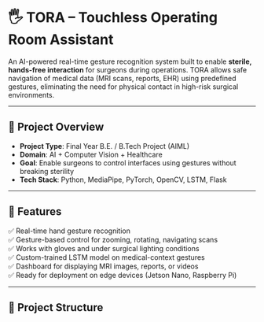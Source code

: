 # 🖐️ TORA – Touchless Operating Room Assistant

An AI-powered real-time gesture recognition system built to enable **sterile, hands-free interaction** for surgeons during operations. TORA allows safe navigation of medical data (MRI scans, reports, EHR) using predefined gestures, eliminating the need for physical contact in high-risk surgical environments.

---

## 🧠 Project Overview

- **Project Type**: Final Year B.E. / B.Tech Project (AIML)
- **Domain**: AI + Computer Vision + Healthcare
- **Goal**: Enable surgeons to control interfaces using gestures without breaking sterility
- **Tech Stack**: Python, MediaPipe, PyTorch, OpenCV, LSTM, Flask

---

## 🚀 Features

✅ Real-time hand gesture recognition  
✅ Gesture-based control for zooming, rotating, navigating scans  
✅ Works with gloves and under surgical lighting conditions  
✅ Custom-trained LSTM model on medical-context gestures  
✅ Dashboard for displaying MRI images, reports, or videos  
✅ Ready for deployment on edge devices (Jetson Nano, Raspberry Pi)

---

## 📁 Project Structure


